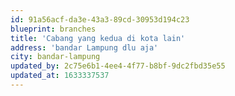 ```yaml
---
id: 91a56acf-da3e-43a3-89cd-30953d194c23
blueprint: branches
title: 'Cabang yang kedua di kota lain'
address: 'bandar Lampung dlu aja'
city: bandar-lampung
updated_by: 2c75e6b1-4ee4-4f77-b8bf-9dc2fbd35e55
updated_at: 1633337537
---
```

